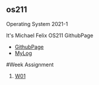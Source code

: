 ## os211
Operating System 2021-1

It's Michael Felix OS211 GithubPage

- [GithubPage](https://github.com/mfelixharyono/os211)
- [MyLog](https://github.com/mfelixharyono/os211/blob/master/TXT/mylog.txt)

#Week Assignment

1. [W01](https://github.com/mfelixharyono/os211/blob/master/w01.md)
